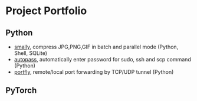 # Project Portfolio

## Python

* [smally](https://github.com/xinlin-z/smally), compress JPG,PNG,GIF in batch and parallel mode (Python, Shell, SQLite)
* [autopass](https://github.com/xinlin-z/autopass), automatically enter password for sudo, ssh and scp command (Python)
* [portfly](https://github.com/xinlin-z/portfly), remote/local port forwarding by TCP/UDP tunnel (Python)

## PyTorch



